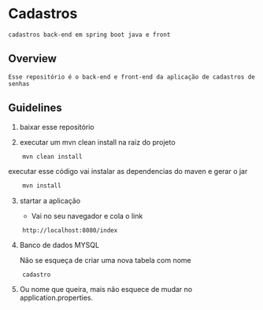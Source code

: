 # Cadastros

	cadastros back-end em spring boot java e front

## Overview

	Esse repositório é o back-end e front-end da aplicação de cadastros de senhas 

## Guidelines

1. baixar esse repositório

2. executar um mvn clean install na raiz do projeto

```java
	mvn clean install
```
  executar esse código vai instalar as dependencias do maven e gerar o jar

```java
	mvn install
```  
   
3. startar a aplicação
	
	- Vai no seu navegador e cola o link
``` 
	http://localhost:8080/index
``` 

4. Banco de dados MYSQL

	Não se esqueça de criar uma nova tabela com nome

```
	cadastro
```


5. Ou nome que queira, mais não esquece de mudar no application.properties.
